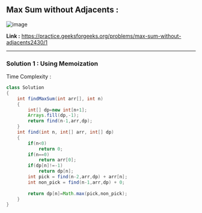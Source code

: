 ## Max Sum without Adjacents :

![image](https://user-images.githubusercontent.com/23376002/167286035-078d2cda-6715-4dde-86b1-0229cff1a8ba.png)

**Link :** https://practice.geeksforgeeks.org/problems/max-sum-without-adjacents2430/1


----------------------------------------------------------------------------------------------------------------------------------------------------


### Solution 1 : Using Memoization

Time Complexity :


```java
class Solution 
{
    int findMaxSum(int arr[], int n) 
    {
        int[] dp=new int[n+1];
        Arrays.fill(dp,-1);
        return find(n-1,arr,dp);
    }
    int find(int n, int[] arr, int[] dp)
    {
        if(n<0)
            return 0;
        if(n==0)
            return arr[0];
        if(dp[n]!=-1)
            return dp[n];
        int pick = find(n-2,arr,dp) + arr[n];
        int non_pick = find(n-1,arr,dp) + 0;
        
        return dp[n]=Math.max(pick,non_pick);
    }
}
```


